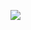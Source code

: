 <p align="center">
 
</p align="center">
<img src="[https://github.com/ritik307/ritik307/blob/main/images/newbg(1).png](https://github.com/leo-mejia/leo-mejia/blob/b3b4315891ab1cff3101624f8a660f2310bc5c04/Images/header_.jpeg)" />

<p align="center">

